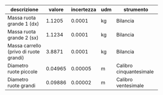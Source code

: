 | descrizione                            | valore  | incertezza | udm | strumento               |
|----------------------------------------|---------|------------|-----|-------------------------|
| Massa ruota grande 1 (dx)              | 1.1205  | 0.0001     | kg  | Bilancia                |
| Massa ruota grande 2 (sx)              | 1.1234  | 0.0001     | kg  | Bilancia                |
| Massa carrello (privo di ruote grandi) | 3.8871  | 0.0001     | kg  | Bilancia                |
| Diametro ruote piccole                 | 0.04965 | 0.00005    | m   | Calibro cinquantesimale |
| Diametro ruote grandi                  | 0.09886 | 0.00002    | m   | Calibro ventesimale     |